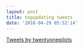 ```yaml
---
layout: post
title: topupdating tweets
date: '2018-04-29 05:52:14'
---
```



[Tweets by twentyonepilots](https://twitter.com/topupdating?ref_src=twsrc%5Etfw)<script async="" charset="utf-8" src="https://platform.twitter.com/widgets.js"></script>


